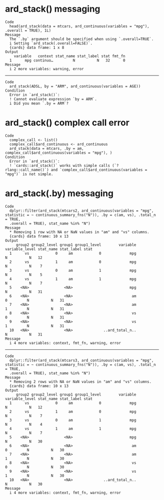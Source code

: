 # ard_stack() messaging

    Code
      head(ard_stack(data = mtcars, ard_continuous(variables = "mpg"), .overall = TRUE), 1L)
    Message
      The `.by` argument should be specified when using `.overall=TRUE`.
      i Setting `ard_stack(.overall=FALSE)`.
      {cards} data frame: 1 x 8
    Output
        variable   context stat_name stat_label stat fmt_fn
      1      mpg continuo…         N          N   32      0
    Message
      i 2 more variables: warning, error

---

    Code
      ard_stack(ADSL, by = "ARM", ard_continuous(variables = AGE))
    Condition
      Error in `ard_stack()`:
      ! Cannot evaluate expression `by = ARM`.
      i Did you mean `.by = ARM`?

# ard_stack() complex call error

    Code
      complex_call <- list()
      complex_call$ard_continuous <- ard_continuous
      ard_stack(data = mtcars, .by = am, complex_call$ard_continuous(variables = "mpg"), )
    Condition
      Error in `ard_stack()`:
      ! `cards::ard_stack()` works with simple calls (`?rlang::call_name()`) and `complex_call$ard_continuous(variables = "mpg")` is not simple.

# ard_stack(.by) messaging

    Code
      dplyr::filter(ard_stack(mtcars2, ard_continuous(variables = "mpg", statistic = ~ continuous_summary_fns("N")), .by = c(am, vs), .total_n = TRUE,
      .overall = TRUE), stat_name %in% "N")
    Message
      * Removing 1 row with NA or NaN values in "am" and "vs" columns.
      {cards} data frame: 10 x 13
    Output
         group2 group2_level group1 group1_level        variable variable_level stat_name stat_label stat
      1      vs            0     am            0             mpg                        N          N   12
      2      vs            1     am            0             mpg                        N          N    7
      3      vs            0     am            1             mpg                        N          N    5
      4      vs            1     am            1             mpg                        N          N    7
      5    <NA>                <NA>                          mpg                        N          N   31
      6    <NA>                <NA>                           am              0         N          N   31
      7    <NA>                <NA>                           am              1         N          N   31
      8    <NA>                <NA>                           vs              0         N          N   31
      9    <NA>                <NA>                           vs              1         N          N   31
      10   <NA>                <NA>              ..ard_total_n..                        N          N   31
    Message
      i 4 more variables: context, fmt_fn, warning, error

---

    Code
      dplyr::filter(ard_stack(mtcars3, ard_continuous(variables = "mpg", statistic = ~ continuous_summary_fns("N")), .by = c(am, vs), .total_n = TRUE,
      .overall = TRUE), stat_name %in% "N")
    Message
      * Removing 2 rows with NA or NaN values in "am" and "vs" columns.
      {cards} data frame: 10 x 13
    Output
         group2 group2_level group1 group1_level        variable variable_level stat_name stat_label stat
      1      vs            0     am            0             mpg                        N          N   12
      2      vs            1     am            0             mpg                        N          N    7
      3      vs            0     am            1             mpg                        N          N    4
      4      vs            1     am            1             mpg                        N          N    7
      5    <NA>                <NA>                          mpg                        N          N   30
      6    <NA>                <NA>                           am              0         N          N   30
      7    <NA>                <NA>                           am              1         N          N   30
      8    <NA>                <NA>                           vs              0         N          N   30
      9    <NA>                <NA>                           vs              1         N          N   30
      10   <NA>                <NA>              ..ard_total_n..                        N          N   30
    Message
      i 4 more variables: context, fmt_fn, warning, error

